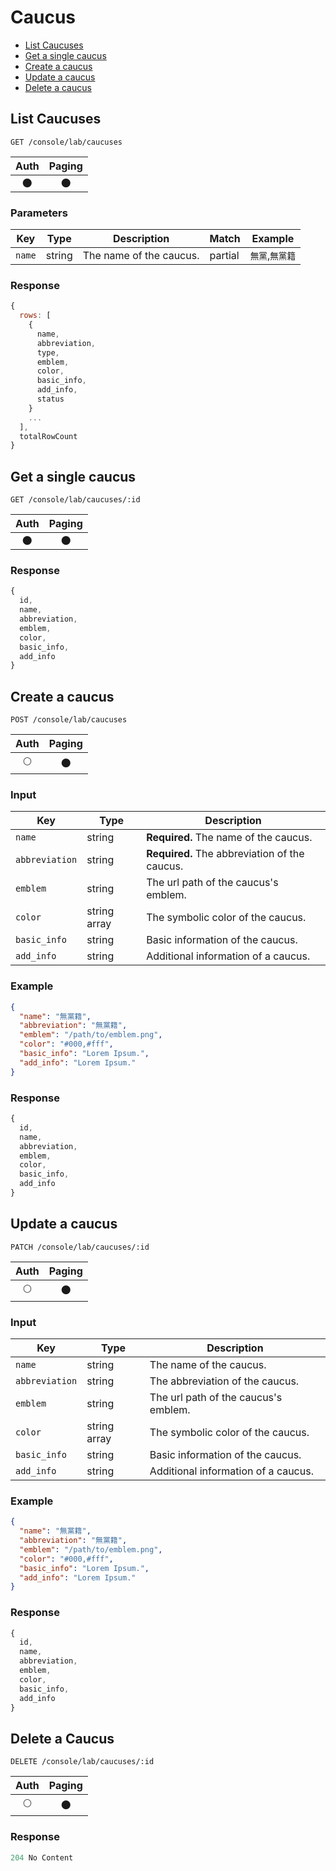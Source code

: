 # Caucus

- [List Caucuses](#list-caucuses)
- [Get a single caucus](#get-a-single-caucus)
- [Create a caucus](#create-a-caucus)
- [Update a caucus](#update-a-caucus)
- [Delete a caucus](#delete-a-caucus)

## List Caucuses

```
GET /console/lab/caucuses
```

| Auth | Paging |
| :---: | :---: |
| 🌑 | 🌑 |

### Parameters

| Key | Type | Description | Match | Example |
| --- | --- | --- | --- | --- |
| `name` | string | The name of the caucus. | partial | `無黨`,`無黨籍` |

### Response

``` js
{
  rows: [
    {
      name,
      abbreviation,
      type,
      emblem,
      color,
      basic_info,
      add_info,
      status
    }
    ...
  ],
  totalRowCount
}
```

## Get a single caucus

```
GET /console/lab/caucuses/:id
```

| Auth | Paging |
| :---: | :---: |
| 🌑 | 🌑 |

### Response

``` js
{
  id,
  name,
  abbreviation,
  emblem,
  color,
  basic_info,
  add_info
}
```

## Create a caucus

```
POST /console/lab/caucuses
```

| Auth | Paging |
| :---: | :---: |
| 🌕 | 🌑 |

### Input

| Key | Type | Description |
| --- | --- | --- |
| `name` | string | **Required.** The name of the caucus. |
| `abbreviation` | string | **Required.** The abbreviation of the caucus. |
| `emblem` | string | The url path of the caucus's emblem. |
| `color` | string array | The symbolic color of the caucus. |
| `basic_info` | string | Basic information of the caucus. |
| `add_info` | string | Additional information of a caucus. |

### Example

``` json
{
  "name": "無黨籍",
  "abbreviation": "無黨籍",
  "emblem": "/path/to/emblem.png",
  "color": "#000,#fff",
  "basic_info": "Lorem Ipsum.",
  "add_info": "Lorem Ipsum."
}
```

### Response

``` js
{
  id,
  name,
  abbreviation,
  emblem,
  color,
  basic_info,
  add_info
}
```

## Update a caucus

```
PATCH /console/lab/caucuses/:id
```

| Auth | Paging |
| :---: | :---: |
| 🌕 | 🌑 |

### Input

| Key | Type | Description |
| --- | --- | --- |
| `name` | string | The name of the caucus. |
| `abbreviation` | string | The abbreviation of the caucus. |
| `emblem` | string | The url path of the caucus's emblem. |
| `color` | string array | The symbolic color of the caucus. |
| `basic_info` | string | Basic information of the caucus. |
| `add_info` | string | Additional information of a caucus. |

### Example

``` json
{
  "name": "無黨籍",
  "abbreviation": "無黨籍",
  "emblem": "/path/to/emblem.png",
  "color": "#000,#fff",
  "basic_info": "Lorem Ipsum.",
  "add_info": "Lorem Ipsum."
}
```

### Response

``` js
{
  id,
  name,
  abbreviation,
  emblem,
  color,
  basic_info,
  add_info
}
```

## Delete a Caucus

```
DELETE /console/lab/caucuses/:id
```

| Auth | Paging |
| :---: | :---: |
| 🌕 | 🌑 |

### Response

``` js
204 No Content
```
